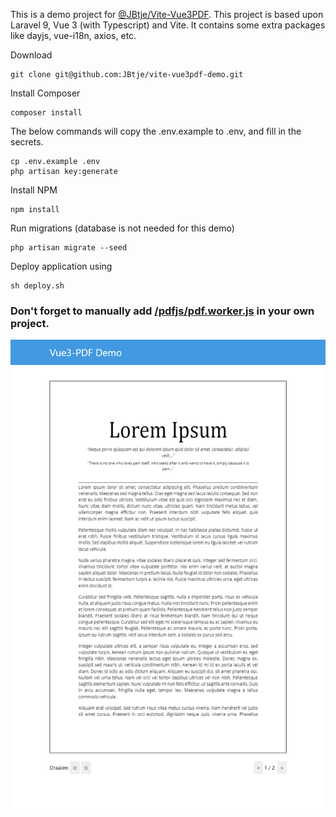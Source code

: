 This is a demo project for [@JBtje/Vite-Vue3PDF](https://github.com/JBtje/vite-vue3pdf). This project is based upon
Laravel 9,
Vue 3 (with Typescript) and Vite. It contains some extra packages like dayjs, vue-i18n, axios, etc.

Download

```
git clone git@github.com:JBtje/vite-vue3pdf-demo.git
```

Install Composer

```
composer install
```

The below commands will copy the .env.example to .env, and fill in the secrets.

```
cp .env.example .env
php artisan key:generate
```

Install NPM

```
npm install
```

Run migrations (database is not needed for this demo)

```
php artisan migrate --seed
```

Deploy application using

```
sh deploy.sh
```

### Don't forget to manually add [/pdfjs/pdf.worker.js](https://github.com/JBtje/vite-vue3pdf-demo/raw/master/public/pdfjs/pdf.worker.js "Demo") in your own project.

![Demo](https://github.com/JBtje/vite-vue3pdf-demo/raw/master/demo.png "Demo")